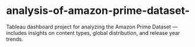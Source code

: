 # analysis-of-amazon-prime-dataset-
Tableau dashboard project for analyzing the Amazon Prime Dataset — includes insights on content types, global distribution, and release year trends.
